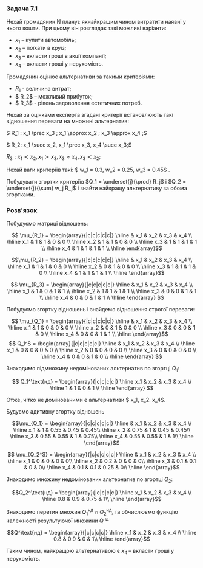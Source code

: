 ### Задача 7.1

Нехай громадянин N планує якнайкращим чином витратити наявні у нього кошти. При цьому він розглядає такі можливі варіанти:

- $x_1$ – купити автомобіль;
- $x_2$ – поїхати в круїз;
- $x_3$ – вкласти гроші в акції компанії; 
- $x_4$ – вкласти гроші у нерухомість.

Громадянин оцінює альтернативи за такими критеріями: 
- $R_1$ - величина витрат; 
- $ R_2$ – можливий прибуток;
- $ R_3$ - рівень задоволення естетичних потреб.

Нехай за оцінками експерта згадані критерії встановлюють такі відношення переваги на множині альтернатив:

$ R_1 :  x_1 \prec  x_3 ;  x_1 \approx x_2 ;  x_3 \approx x_4 ;$

$ R_2: x_1 \succ x_2, x_1 \prec x_3, x_4 \succ x_3;$

$R_3: x_1 \prec x_2, x_1 \succ x_3, x_3 \approx x_4, x_3 \prec x_2;$

Нехай ваги критеріїв такі: $ w_1 = 0.3,  w_2 = 0.25,  w_3 = 0.45$ .

Побудувати згортки критеріїв  $Q_1 = \underset{j}{\prod}  R_j$ і $Q_2 = \underset{j}{\sum} w_j  R_j$ і знайти найкращу альтернативу за обома згортками.

### Розв'язок

Побудуємо матриці відношень:

$$ \mu_{R_1} = \begin{array}{|c|c|c|c|c|} \hline
        & x_1 & x_2 & x_3 & x_4 \\ \hline
    x_1 &  1  &  1  &  0  &  0  \\ \hline
    x_2 &  1  &  1  &  0  &  0  \\ \hline
    x_3 &  1  &  1  &  1  &  1  \\ \hline
    x_4 &  1  &  1  &  1  &  1  \\ \hline
\end{array}$$

$$\mu_{R_2} = \begin{array}{|c|c|c|c|c|} \hline
        & x_1 & x_2 & x_3 & x_4 \\ \hline
    x_1 &  1  &  1  &  0  &  0  \\ \hline
    x_2 &  0  &  1  &  0  &  0  \\ \hline
    x_3 &  1  &  1  &  1  &  0  \\ \hline
    x_4 &  1  &  1  &  1  &  1  \\ \hline
\end{array}$$

$$ \mu_{R_3} = \begin{array}{|c|c|c|c|c|} \hline
        & x_1 & x_2 & x_3 & x_4 \\ \hline
    x_1 &  1  &  0  &  1  &  1  \\ \hline
    x_2 &  1  &  1  &  1  &  1  \\ \hline
    x_3 &  0  &  0  &  1  &  1  \\ \hline
    x_4 &  0  &  0  &  1  &  1  \\ \hline
\end{array}
$$

Побудуємо згортку відношень і знайдемо відношення строгої переваги:

$$ \mu_{Q_1} = \begin{array}{|c|c|c|c|c|} \hline
        & x_1 & x_2 & x_3 & x_4 \\ \hline
    x_1 &  1  &  0  &  0  &  0  \\ \hline
    x_2 &  0  &  1  &  0  &  0  \\ \hline
    x_3 &  0  &  0  &  1  &  0  \\ \hline
    x_4 &  0  &  0  &  1  &  1  \\ \hline
\end{array}$$ 
$$ Q_1^S = \begin{array}{|c|c|c|c|c|} \hline
        & x_1 & x_2 & x_3 & x_4 \\ \hline
    x_1 &  0  &  0  &  0  &  0  \\ \hline
    x_2 &  0  &  0  &  0  &  0  \\ \hline
    x_3 &  0  &  0  &  0  &  0  \\ \hline
    x_4 &  0  &  0  &  1  &  0  \\ \hline
\end{array}
$$

Знаходимо підмножину недомінованих альтернатив по згортці $Q_1$:

$$ Q_1^\text{нд} = \begin{array}{|c|c|c|c|} \hline
    x_1 & x_2 & x_3 & x_4 \\ \hline
     1  &  1  &  0  &  1  \\ \hline
\end{array}
$$

Отже, чітко не домінованими є альтернативи $ x_1, x_2. x_4$.

Будуємо адитивну згортку відношень

$$\mu_{Q_1} = \begin{array}{|c|c|c|c|c|} \hline
    & x_1 & x_2 & x_3 & x_4 \\ \hline
x_1 & 1 & 0.55 & 0.45 & 0.45\\ \hline
x_2 & 0.75 & 1 & 0.45 & 0.45\\ \hline
x_3 & 0.55 & 0.55 & 1 & 0.75\\ \hline
x_4 & 0.55 & 0.55 & 1 & 1\\ \hline
\end{array}$$

$$ \mu_{Q_2^S} = \begin{array}{|c|c|c|c|c|} \hline
    & x_1 & x_2 & x_3 & x_4 \\ \hline
x_1 & 0 & 0 & 0 & 0\\ \hline
x_2 & 0.2 & 0 & 0 & 0\\ \hline
x_3 & 0.1 & 0.1 & 0 & 0\\ \hline
x_4 & 0.1 & 0.1 & 0.25 & 0\\ \hline
\end{array}$$

Знаходимо множину недомінованих альтернатив по згортці $Q_2$:

$$Q_2^\text{нд} = \begin{array}{|c|c|c|c|} \hline
x_1 & x_2 & x_3 & x_4 \\ \hline
0.8 & 0.9 & 0.75 & 1\\ \hline
\end{array}$$

Знаходимо перетин множин $Q_1^\text{нд} \cap Q_2^\text{нд}$, та обчислюємо функцію належності результуючої множини $Q^\text{нд}$

$$Q^\text{нд} = \begin{array}{|c|c|c|c|} \hline
x_1 & x_2 & x_3 & x_4 \\ \hline
0.8 & 0.9 & 0 & 1\\ \hline
\end{array}$$

Таким чином, найкращою альтернативою є $x_4$ – вкласти гроші у нерухомість.